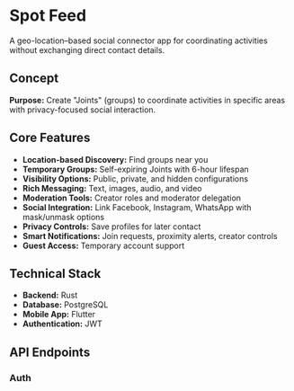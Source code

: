 # Spot Feed

A geo-location–based social connector app for coordinating activities without exchanging direct contact details.

## Concept

**Purpose:** Create "Joints" (groups) to coordinate activities in specific areas with privacy-focused social interaction.

## Core Features

- **Location-based Discovery:** Find groups near you
- **Temporary Groups:** Self-expiring Joints with 6-hour lifespan
- **Visibility Options:** Public, private, and hidden configurations
- **Rich Messaging:** Text, images, audio, and video
- **Moderation Tools:** Creator roles and moderator delegation
- **Social Integration:** Link Facebook, Instagram, WhatsApp with mask/unmask options
- **Privacy Controls:** Save profiles for later contact
- **Smart Notifications:** Join requests, proximity alerts, creator controls
- **Guest Access:** Temporary account support

## Technical Stack

- **Backend:** Rust
- **Database:** PostgreSQL
- **Mobile App:** Flutter
- **Authentication:** JWT

## API Endpoints

### Auth
- `POST /api/auth/login`
- `POST /api/auth/verify-otp`
- `POST /api/auth/guest`

### User
- `GET /api/user/profile`
- `PUT /api/user/profile`
- `POST /api/user/social-links`

### Joints
- `GET /api/joints/active`
- `GET /api/joints/nearby?lat={lat}&lng={lng}`
- `POST /api/joints` (create new joint)
- `PUT /api/joints/{jointID}` (update settings)
- `POST /api/joints/{jointID}/join-request`
- `DELETE /api/joints/{jointID}`
- `POST /api/joints/{jointID}/messages`

### Moderation & Reporting
- `POST /api/joints/{jointID}/report`
- `PUT /api/joints/{jointID}/moderation`

## Team

- **Project Owner:** Tobias
- **Front-end Developers:** Siyas, Amal
- **Back-end Developer:** aj-stanley

## Project Status

- Current version: 0.1.0 (Early development)

## Roadmap

- [ ] MVP Release (0.1.0)
- [ ] User Authentication & Profile Management
- [ ] Joint Creation & Management
- [ ] In-Group Messaging
- [ ] Moderation & Reporting
- [ ] Social Linking
- [ ] Privacy Controls
- [ ] Notifications
- [ ] Guest Login
- [ ] Mobile App Development
- [ ] Testing & Quality Assurance
- [x] Documentation
